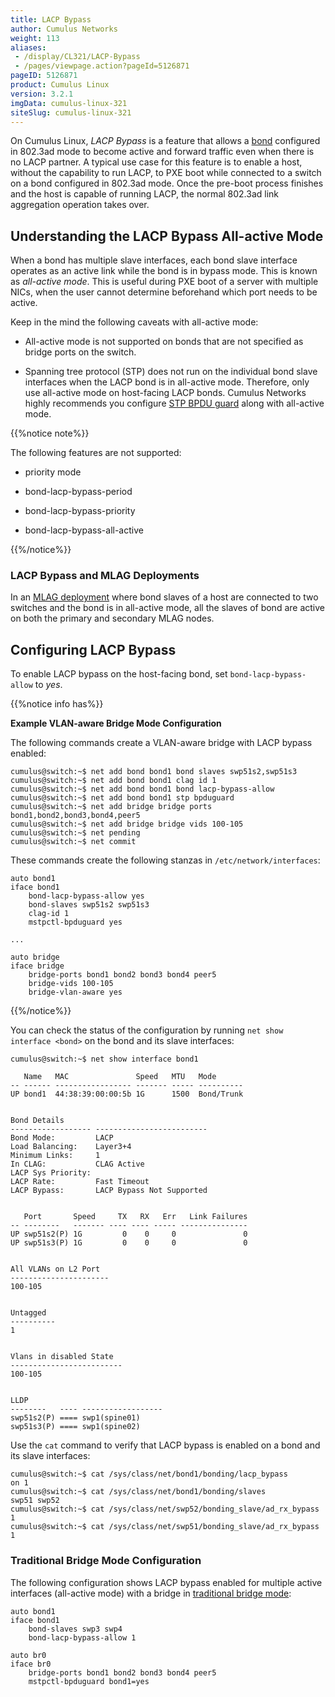 ```yaml
---
title: LACP Bypass
author: Cumulus Networks
weight: 113
aliases:
 - /display/CL321/LACP-Bypass
 - /pages/viewpage.action?pageId=5126871
pageID: 5126871
product: Cumulus Linux
version: 3.2.1
imgData: cumulus-linux-321
siteSlug: cumulus-linux-321
---
```

On Cumulus Linux, *LACP Bypass* is a feature that allows a
[bond](/version/cumulus-linux-321/Layer-One-and-Two/Bonding---Link-Aggregation)
configured in 802.3ad mode to become active and forward traffic even
when there is no LACP partner. A typical use case for this feature is to
enable a host, without the capability to run LACP, to PXE boot while
connected to a switch on a bond configured in 802.3ad mode. Once the
pre-boot process finishes and the host is capable of running LACP, the
normal 802.3ad link aggregation operation takes over.

## <span>Understanding the LACP Bypass All-active Mode</span>

When a bond has multiple slave interfaces, each bond slave interface
operates as an active link while the bond is in bypass mode. This is
known as *all-active mode*. This is useful during PXE boot of a server
with multiple NICs, when the user cannot determine beforehand which port
needs to be active.

Keep in the mind the following caveats with all-active mode:

  - All-active mode is not supported on bonds that are not specified as
    bridge ports on the switch.

  - Spanning tree protocol (STP) does not run on the individual bond
    slave interfaces when the LACP bond is in all-active mode.
    Therefore, only use all-active mode on host-facing LACP bonds.
    Cumulus Networks highly recommends you configure [STP BPDU
    guard](Spanning-Tree-and-Rapid-Spanning-Tree.html#src-5126866_SpanningTreeandRapidSpanningTree-bpdu)
    along with all-active mode.

{{%notice note%}}

The following features are not supported:

  - priority mode

  - bond-lacp-bypass-period

  - bond-lacp-bypass-priority

  - bond-lacp-bypass-all-active

{{%/notice%}}

### <span>LACP Bypass and MLAG Deployments</span>

In an [MLAG
deployment](/version/cumulus-linux-321/Layer-One-and-Two/Multi-Chassis-Link-Aggregation---MLAG)
where bond slaves of a host are connected to two switches and the bond
is in all-active mode, all the slaves of bond are active on both the
primary and secondary MLAG nodes.

## <span>Configuring LACP Bypass</span>

To enable LACP bypass on the host-facing bond, set
`bond-lacp-bypass-allow` to *yes*.

{{%notice info has%}}

**Example VLAN-aware Bridge Mode Configuration**

The following commands create a VLAN-aware bridge with LACP bypass
enabled:

    cumulus@switch:~$ net add bond bond1 bond slaves swp51s2,swp51s3
    cumulus@switch:~$ net add bond bond1 clag id 1
    cumulus@switch:~$ net add bond bond1 bond lacp-bypass-allow
    cumulus@switch:~$ net add bond bond1 stp bpduguard
    cumulus@switch:~$ net add bridge bridge ports bond1,bond2,bond3,bond4,peer5
    cumulus@switch:~$ net add bridge bridge vids 100-105
    cumulus@switch:~$ net pending
    cumulus@switch:~$ net commit

These commands create the following stanzas in
`/etc/network/interfaces`:

    auto bond1
    iface bond1
        bond-lacp-bypass-allow yes
        bond-slaves swp51s2 swp51s3
        clag-id 1
        mstpctl-bpduguard yes
     
    ...
     
    auto bridge
    iface bridge
        bridge-ports bond1 bond2 bond3 bond4 peer5
        bridge-vids 100-105
        bridge-vlan-aware yes

{{%/notice%}}

You can check the status of the configuration by running `net show
interface <bond>` on the bond and its slave interfaces:

    cumulus@switch:~$ net show interface bond1
     
       Name   MAC               Speed   MTU   Mode
    -- ------ ----------------- ------- ----- ----------
    UP bond1  44:38:39:00:00:5b 1G      1500  Bond/Trunk
     
     
    Bond Details
    ------------------ -------------------------
    Bond Mode:         LACP
    Load Balancing:    Layer3+4
    Minimum Links:     1
    In CLAG:           CLAG Active
    LACP Sys Priority:
    LACP Rate:         Fast Timeout
    LACP Bypass:       LACP Bypass Not Supported
     
     
       Port       Speed     TX   RX   Err   Link Failures
    -- --------   ------- ---- ---- ----- ---------------
    UP swp51s2(P) 1G         0    0     0               0
    UP swp51s3(P) 1G         0    0     0               0
     
     
    All VLANs on L2 Port
    ----------------------
    100-105
     
     
    Untagged
    ----------
    1
     
     
    Vlans in disabled State
    -------------------------
    100-105
     
     
    LLDP
    --------   ---- ------------------
    swp51s2(P) ==== swp1(spine01)
    swp51s3(P) ==== swp1(spine02)

Use the `cat` command to verify that LACP bypass is enabled on a bond
and its slave interfaces:

    cumulus@switch:~$ cat /sys/class/net/bond1/bonding/lacp_bypass 
    on 1
    cumulus@switch:~$ cat /sys/class/net/bond1/bonding/slaves
    swp51 swp52
    cumulus@switch:~$ cat /sys/class/net/swp52/bonding_slave/ad_rx_bypass 
    1
    cumulus@switch:~$ cat /sys/class/net/swp51/bonding_slave/ad_rx_bypass 
    1

### <span>Traditional Bridge Mode Configuration</span>

The following configuration shows LACP bypass enabled for multiple
active interfaces (all-active mode) with a bridge in [traditional bridge
mode](/version/cumulus-linux-321/Layer-One-and-Two/Ethernet-Bridging---VLANs/Traditional-Mode-Bridges):

    auto bond1
    iface bond1 
        bond-slaves swp3 swp4
        bond-lacp-bypass-allow 1
     
    auto br0
    iface br0
        bridge-ports bond1 bond2 bond3 bond4 peer5
        mstpctl-bpduguard bond1=yes

<article id="html-search-results" class="ht-content" style="display: none;">

</article>

<footer id="ht-footer">

</footer>
